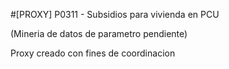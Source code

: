 #[PROXY] P0311 - Subsidios para vivienda en PCU

(Mineria de datos de parametro pendiente)

Proxy creado con fines de coordinacion
